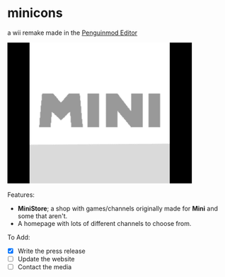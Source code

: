 # minicons
a wii remake made in the [Penguinmod Editor](https://studio.penguinmod.com/editor.html)

![](/img/favicon.png)

Features:
- **MiniStore**; a shop with games/channels originally made for **Mini** and some that aren't.
- A homepage with lots of different channels to choose from.

To Add:
- [x] Write the press release
- [ ] Update the website
- [ ] Contact the media
